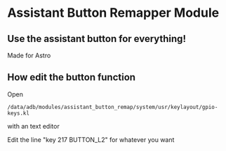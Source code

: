 # Assistant Button Remapper Module
## Use the assistant button for everything!
Made for Astro
## How edit the button function
Open 
````
/data/adb/modules/assistant_button_remap/system/usr/keylayout/gpio-keys.kl
````
with an text editor

Edit the line "key 217  BUTTON_L2" for whatever you want
